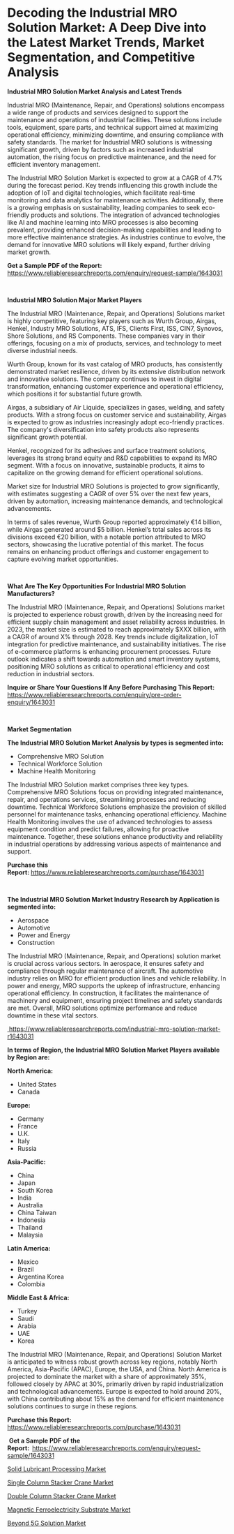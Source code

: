 <p><h1>Decoding the Industrial MRO Solution Market: A Deep Dive into the Latest Market Trends, Market Segmentation, and Competitive Analysis</h1></p><p><strong>Industrial MRO Solution Market Analysis and Latest Trends</strong></p>
<p><p>Industrial MRO (Maintenance, Repair, and Operations) solutions encompass a wide range of products and services designed to support the maintenance and operations of industrial facilities. These solutions include tools, equipment, spare parts, and technical support aimed at maximizing operational efficiency, minimizing downtime, and ensuring compliance with safety standards. The market for Industrial MRO solutions is witnessing significant growth, driven by factors such as increased industrial automation, the rising focus on predictive maintenance, and the need for efficient inventory management.</p><p>The Industrial MRO Solution Market is expected to grow at a CAGR of 4.7% during the forecast period. Key trends influencing this growth include the adoption of IoT and digital technologies, which facilitate real-time monitoring and data analytics for maintenance activities. Additionally, there is a growing emphasis on sustainability, leading companies to seek eco-friendly products and solutions. The integration of advanced technologies like AI and machine learning into MRO processes is also becoming prevalent, providing enhanced decision-making capabilities and leading to more effective maintenance strategies. As industries continue to evolve, the demand for innovative MRO solutions will likely expand, further driving market growth.</p></p>
<p><strong>Get a Sample PDF of the Report:&nbsp;</strong> <a href="https://www.reliableresearchreports.com/enquiry/request-sample/1643031?utm_campaign=7&utm_medium=2&utm_source=Github&utm_content=ia&utm_term=28032025&utm_id=industrial-mro-solution">https://www.reliableresearchreports.com/enquiry/request-sample/1643031</a></p>
<p>&nbsp;</p>
<p><strong>Industrial MRO Solution Major Market Players</strong></p>
<p><p>The Industrial MRO (Maintenance, Repair, and Operations) Solutions market is highly competitive, featuring key players such as Wurth Group, Airgas, Henkel, Industry MRO Solutions, ATS, IFS, Clients First, ISS, CIN7, Synovos, Shore Solutions, and RS Components. These companies vary in their offerings, focusing on a mix of products, services, and technology to meet diverse industrial needs.</p><p>Wurth Group, known for its vast catalog of MRO products, has consistently demonstrated market resilience, driven by its extensive distribution network and innovative solutions. The company continues to invest in digital transformation, enhancing customer experience and operational efficiency, which positions it for substantial future growth.</p><p>Airgas, a subsidiary of Air Liquide, specializes in gases, welding, and safety products. With a strong focus on customer service and sustainability, Airgas is expected to grow as industries increasingly adopt eco-friendly practices. The company's diversification into safety products also represents significant growth potential.</p><p>Henkel, recognized for its adhesives and surface treatment solutions, leverages its strong brand equity and R&D capabilities to expand its MRO segment. With a focus on innovative, sustainable products, it aims to capitalize on the growing demand for efficient operational solutions.</p><p>Market size for Industrial MRO Solutions is projected to grow significantly, with estimates suggesting a CAGR of over 5% over the next few years, driven by automation, increasing maintenance demands, and technological advancements.</p><p>In terms of sales revenue, Wurth Group reported approximately €14 billion, while Airgas generated around $5 billion. Henkel’s total sales across its divisions exceed €20 billion, with a notable portion attributed to MRO sectors, showcasing the lucrative potential of this market. The focus remains on enhancing product offerings and customer engagement to capture evolving market opportunities.</p></p>
<p>&nbsp;</p>
<p><strong>What Are The Key Opportunities For Industrial MRO Solution Manufacturers?</strong></p>
<p><p>The Industrial MRO (Maintenance, Repair, and Operations) Solutions market is projected to experience robust growth, driven by the increasing need for efficient supply chain management and asset reliability across industries. In 2023, the market size is estimated to reach approximately $XXX billion, with a CAGR of around X% through 2028. Key trends include digitalization, IoT integration for predictive maintenance, and sustainability initiatives. The rise of e-commerce platforms is enhancing procurement processes. Future outlook indicates a shift towards automation and smart inventory systems, positioning MRO solutions as critical to operational efficiency and cost reduction in industrial sectors.</p></p>
<p><strong>Inquire or Share Your Questions If Any Before Purchasing This Report:</strong> <a href="https://www.reliableresearchreports.com/enquiry/pre-order-enquiry/1643031?utm_campaign=7&utm_medium=2&utm_source=Github&utm_content=ia&utm_term=28032025&utm_id=industrial-mro-solution">https://www.reliableresearchreports.com/enquiry/pre-order-enquiry/1643031</a></p>
<p>&nbsp;</p>
<p><strong>Market Segmentation</strong></p>
<p><strong>The Industrial MRO Solution Market Analysis by types is segmented into:</strong></p>
<p><ul><li>Comprehensive MRO Solution</li><li>Technical Workforce Solution</li><li>Machine Health Monitoring</li></ul></p>
<p><p>The Industrial MRO Solution market comprises three key types. Comprehensive MRO Solutions focus on providing integrated maintenance, repair, and operations services, streamlining processes and reducing downtime. Technical Workforce Solutions emphasize the provision of skilled personnel for maintenance tasks, enhancing operational efficiency. Machine Health Monitoring involves the use of advanced technologies to assess equipment condition and predict failures, allowing for proactive maintenance. Together, these solutions enhance productivity and reliability in industrial operations by addressing various aspects of maintenance and support.</p></p>
<p><strong>Purchase this Report:&nbsp;</strong><a href="https://www.reliableresearchreports.com/purchase/1643031?utm_campaign=7&utm_medium=2&utm_source=Github&utm_content=ia&utm_term=28032025&utm_id=industrial-mro-solution">https://www.reliableresearchreports.com/purchase/1643031</a></p>
<p>&nbsp;</p>
<p><strong>The Industrial MRO Solution Market Industry Research by Application is segmented into:</strong></p>
<p><ul><li>Aerospace</li><li>Automotive</li><li>Power and Energy</li><li>Construction</li></ul></p>
<p><p>The Industrial MRO (Maintenance, Repair, and Operations) solution market is crucial across various sectors. In aerospace, it ensures safety and compliance through regular maintenance of aircraft. The automotive industry relies on MRO for efficient production lines and vehicle reliability. In power and energy, MRO supports the upkeep of infrastructure, enhancing operational efficiency. In construction, it facilitates the maintenance of machinery and equipment, ensuring project timelines and safety standards are met. Overall, MRO solutions optimize performance and reduce downtime in these vital sectors.</p></p>
<p><a href="https://www.reliableresearchreports.com/industrial-mro-solution-market-r1643031?utm_campaign=7&utm_medium=2&utm_source=Github&utm_content=ia&utm_term=28032025&utm_id=industrial-mro-solution">&nbsp;https://www.reliableresearchreports.com/industrial-mro-solution-market-r1643031</a></p>
<p><strong>In terms of Region, the Industrial MRO Solution Market Players available by Region are:</strong></p>
<p>
    <p> <strong> North America: </strong>
        <ul>
            <li>United States</li>
            <li>Canada</li>
        </ul>
        </p> 
    <p> <strong> Europe: </strong>
        <ul>
            <li>Germany</li>
            <li>France</li>
            <li>U.K.</li>
            <li>Italy</li>
            <li>Russia</li>
        </ul>
        </p> 
    <p> <strong> Asia-Pacific: </strong>
        <ul>
            <li>China</li>
            <li>Japan</li>
            <li>South Korea</li>
            <li>India</li>
            <li>Australia</li>
            <li>China Taiwan</li>
            <li>Indonesia</li>
            <li>Thailand</li>
            <li>Malaysia</li>
        </ul>
        </p> 
    <p> <strong> Latin America: </strong>
        <ul>
            <li>Mexico</li>
            <li>Brazil</li>
            <li>Argentina Korea</li>
            <li>Colombia</li>
        </ul>
        </p> 
    <p> <strong> Middle East & Africa: </strong>
        <ul>
            <li>Turkey</li>
            <li>Saudi</li>
            <li>Arabia</li>
            <li>UAE</li>
            <li>Korea</li>
        </ul>
    </p>
    </p>
<p><p>The Industrial MRO (Maintenance, Repair, and Operations) Solution Market is anticipated to witness robust growth across key regions, notably North America, Asia-Pacific (APAC), Europe, the USA, and China. North America is projected to dominate the market with a share of approximately 35%, followed closely by APAC at 30%, primarily driven by rapid industrialization and technological advancements. Europe is expected to hold around 20%, with China contributing about 15% as the demand for efficient maintenance solutions continues to surge in these regions.</p></p>
<p><strong>Purchase this Report: </strong><a href="https://www.reliableresearchreports.com/purchase/1643031?utm_campaign=7&utm_medium=2&utm_source=Github&utm_content=ia&utm_term=28032025&utm_id=industrial-mro-solution">https://www.reliableresearchreports.com/purchase/1643031</a></p>
<p>&nbsp;<strong>Get a Sample PDF of the Report:&nbsp;&nbsp;</strong><a href="https://www.reliableresearchreports.com/enquiry/request-sample/1643031?utm_campaign=7&utm_medium=2&utm_source=Github&utm_content=ia&utm_term=28032025&utm_id=industrial-mro-solution">https://www.reliableresearchreports.com/enquiry/request-sample/1643031</a></p>
<p><strong></strong></p>
<p><p><a href="https://github.com/bufkamaiahi7/Market-Research-Report-List-1/blob/main/solid-lubricant-processing-market.md?utm_campaign=7&utm_medium=2&utm_source=Github&utm_content=ia&utm_term=28032025&utm_id=industrial-mro-solution">Solid Lubricant Processing Market</a></p><p><a href="https://github.com/vigatoimrene04/Market-Research-Report-List-1/blob/main/single-column-stacker-crane-market.md?utm_campaign=7&utm_medium=2&utm_source=Github&utm_content=ia&utm_term=28032025&utm_id=industrial-mro-solution">Single Column Stacker Crane Market</a></p><p><a href="https://github.com/gasiorgary79/Market-Research-Report-List-1/blob/main/double-column-stacker-crane-market.md?utm_campaign=7&utm_medium=2&utm_source=Github&utm_content=ia&utm_term=28032025&utm_id=industrial-mro-solution">Double Column Stacker Crane Market</a></p><p><a href="https://github.com/supashcriana/Market-Research-Report-List-1/blob/main/magnetic-ferroelectricity-substrate-market.md?utm_campaign=7&utm_medium=2&utm_source=Github&utm_content=ia&utm_term=28032025&utm_id=industrial-mro-solution">Magnetic Ferroelectricity Substrate Market</a></p><p><a href="https://github.com/joubehobock75/Market-Research-Report-List-1/blob/main/beyond-5g-solution-market.md?utm_campaign=7&utm_medium=2&utm_source=Github&utm_content=ia&utm_term=28032025&utm_id=industrial-mro-solution">Beyond 5G Solution Market</a></p></p>
